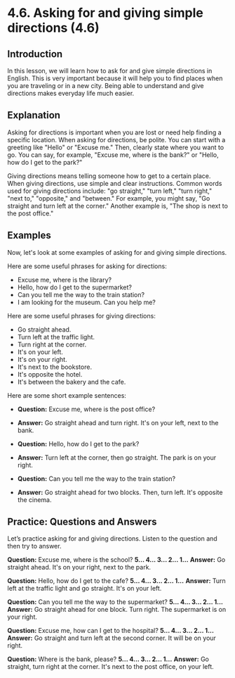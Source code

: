 # 4.6. Asking for and giving simple directions (4.6)

## Introduction

In this lesson, we will learn how to ask for and give simple directions in English. This is very important because it will help you to find places when you are traveling or in a new city. Being able to understand and give directions makes everyday life much easier.

## Explanation

Asking for directions is important when you are lost or need help finding a specific location. When asking for directions, be polite. You can start with a greeting like "Hello" or "Excuse me." Then, clearly state where you want to go. You can say, for example, "Excuse me, where is the bank?" or "Hello, how do I get to the park?"

Giving directions means telling someone how to get to a certain place. When giving directions, use simple and clear instructions. Common words used for giving directions include: "go straight," "turn left," "turn right," "next to," "opposite," and "between." For example, you might say, "Go straight and turn left at the corner." Another example is, "The shop is next to the post office."

## Examples

Now, let's look at some examples of asking for and giving simple directions.

Here are some useful phrases for asking for directions:

- Excuse me, where is the library?
- Hello, how do I get to the supermarket?
- Can you tell me the way to the train station?
- I am looking for the museum. Can you help me?

Here are some useful phrases for giving directions:

- Go straight ahead.
- Turn left at the traffic light.
- Turn right at the corner.
- It's on your left.
- It's on your right.
- It's next to the bookstore.
- It's opposite the hotel.
- It's between the bakery and the cafe.

Here are some short example sentences:

- **Question:** Excuse me, where is the post office?
- **Answer:** Go straight ahead and turn right. It's on your left, next to the bank.

- **Question:** Hello, how do I get to the park?
- **Answer:** Turn left at the corner, then go straight. The park is on your right.

- **Question:** Can you tell me the way to the train station?
- **Answer:** Go straight ahead for two blocks. Then, turn left. It's opposite the cinema.

## Practice: Questions and Answers

Let’s practice asking for and giving directions. Listen to the question and then try to answer.

**Question:** Excuse me, where is the school?
**5... 4... 3... 2... 1...**
**Answer:** Go straight ahead. It's on your right, next to the park.

**Question:** Hello, how do I get to the cafe?
**5... 4... 3... 2... 1...**
**Answer:** Turn left at the traffic light and go straight. It's on your left.

**Question:** Can you tell me the way to the supermarket?
**5... 4... 3... 2... 1...**
**Answer:** Go straight ahead for one block. Turn right. The supermarket is on your right.

**Question:** Excuse me, how can I get to the hospital?
**5... 4... 3... 2... 1...**
**Answer:** Go straight and turn left at the second corner. It will be on your right.

**Question:** Where is the bank, please?
**5... 4... 3... 2... 1...**
**Answer:** Go straight, turn right at the corner. It's next to the post office, on your left.
